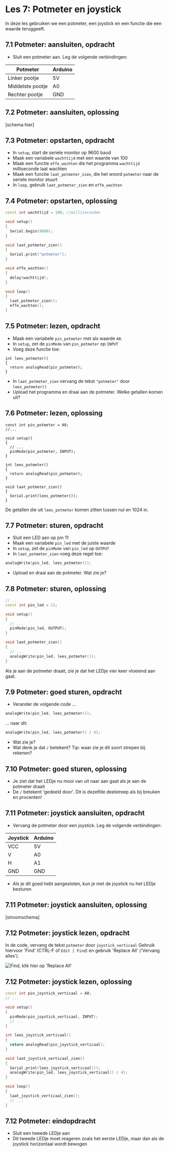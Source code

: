 # Les 7: Potmeter en joystick

In deze les gebruiken we een potmeter, een joystick en een functie die een waarde teruggeeft.

## 7.1 Potmeter: aansluiten, opdracht

 * Sluit een potmeter aan. Leg de volgende verbindingen:

Potmeter         | Arduino
-----------------|--------
Linker pootje    | 5V
Middelste pootje | A0
Rechter pootje   | GND

## 7.2 Potmeter: aansluiten, oplossing

[schema hier]

## 7.3 Potmeter: opstarten, opdracht

 * In `setup`, start de seriele monitor op 9600 baud
 * Maak een variabele `wachttijd` met een waarde van 100
 * Maak een functie `effe_wachten` die het programma `wachttijd` milliseconde
   laat wachten
 * Maak een functie `laat_potmeter_zien`, die het woord `potmeter` naar de
   seriele monitor stuurt
 * In `loop`, gebruik `laat_potmeter_zien` en `effe_wachten`

## 7.4 Potmeter: opstarten, oplossing

```c++
const int wachttijd = 100; //milliseconden

void setup() 
{
  Serial.begin(9600);
}

void laat_potmeter_zien()
{
  Serial.print("potmeter");
}

void effe_wachten()
{
  delay(wachttijd);  
}

void loop() 
{
  laat_potmeter_zien();
  effe_wachten();
}
```

## 7.5 Potmeter: lezen, opdracht

 * Maak een variabele `pin_potmeter` met als waarde `A0`.
 * In `setup`, zet de `pinMode` van `pin_potmeter` op `INPUT`
 * Voeg deze functie toe:

```
int lees_potmeter()
{
  return analogRead(pin_potmeter);
}
```

 * In `laat_potmeter_zien` vervang de tekst `"potmeter"` door `lees_potmeter()`
 * Upload het programma en draai aan de potmeter. Welke getallen komen uit?

## 7.6 Potmeter: lezen, oplossing

```
const int pin_potmeter = A0;
//...

void setup() 
{
  // ...
  pinMode(pin_potmeter, INPUT);
}

int lees_potmeter()
{
  return analogRead(pin_potmeter);
}

void laat_potmeter_zien()
{
  Serial.print(lees_potmeter());
}
```

De getallen die uit `lees_potmeter` komen zitten tussen nul en 1024 in. 

## 7.7 Potmeter: sturen, opdracht

 * Sluit een LED aan op pin 11
 * Maak een variabele `pin_led` met de juiste waarde
 * In `setup`, zet de `pinMode` van `pin_led` op `OUTPUT`
 * In `laat_potmeter_zien` voeg deze regel toe:

```c++
analogWrite(pin_led, lees_potmeter());
```

 * Upload en draai aan de potmeter. Wat zie je?

## 7.8 Potmeter: sturen, oplossing

```c++
// ...
const int pin_led = 11;

void setup() 
{
  // ...
  pinMode(pin_led, OUTPUT);
}

void laat_potmeter_zien()
{
  // ...
  analogWrite(pin_led, lees_potmeter());
}
```

Als je aan de potmeter draait, zie je dat het LEDje vier keer vloeiend
aan gaat.


## 7.9 Potmeter: goed sturen, opdracht

 * Verander de volgende code ...
 
```c++
analogWrite(pin_led, lees_potmeter());
```

... naar dit:

```c++
analogWrite(pin_led, lees_potmeter() / 4);
```

 * Wat zie je?
 * Wat denk je dat `/` betekent? Tip: waar zie je dit soort strepen 
   bij rekenen?


## 7.10 Potmeter: goed sturen, oplossing

 * Je ziet dat het LEDje nu mooi van uit naar aan gaat als je aan de 
   potmeter draait
 * De `/` betekent 'gedeeld door'. Dit is dezelfde deelstreep als bij
   breuken en procenten!

## 7.11 Potmeter: joystick aansluiten, opdracht

 * Vervang de potmeter door een joystick. Leg de volgende verbindingen:

Joystick | Arduino
---------|--------
VCC      | 5V
V        | A0
H        | A1
GND      | GND

 * Als je dit goed hebt aangesloten, kun je met de joystick nu het LEDje besturen

## 7.11 Potmeter: joystick aansluiten, oplossing

[stroomschema]

## 7.12 Potmeter: joystick lezen, opdracht

In de code, vervang de tekst `potmeter` door `joystick_verticaal`
Gebruik hiervoor 'Find' (CTRL-F of `Edit | Find`) en gebruik 'Replace 
All' ('Vervang alles').

![Find, klik hier op 'Replace All'](7_edit_find.png)

## 7.12 Potmeter: joystick lezen, oplossing

```c++
const int pin_joystick_verticaal = A0;
// ...

void setup() 
{
  pinMode(pin_joystick_verticaal, INPUT);
  // ...
}

int lees_joystick_verticaal()
{
  return analogRead(pin_joystick_verticaal);
}

void laat_joystick_verticaal_zien()
{
  Serial.print(lees_joystick_verticaal());
  analogWrite(pin_led, lees_joystick_verticaal() / 4);
}

void loop() 
{
  laat_joystick_verticaal_zien();
  // ...
}
```

## 7.12 Potmeter: eindopdracht

 * Sluit een tweede LEDje aan
 * Dit tweede LEDje moet reageren zoals het eerste LEDje, maar dan als
   de joystick horizontaal wordt bewogen


